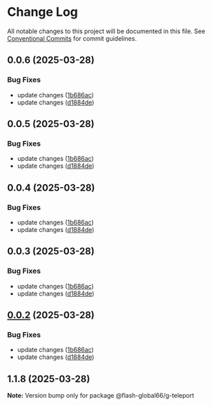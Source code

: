 # Change Log

All notable changes to this project will be documented in this file.
See [Conventional Commits](https://conventionalcommits.org) for commit guidelines.

## 0.0.6 (2025-03-28)


### Bug Fixes

* update changes ([1b686ac](https://github.com/Flash-Global66/global-design-system/commit/1b686ac387909412b622389ce0381e90378f36b8))
* update changes ([d1884de](https://github.com/Flash-Global66/global-design-system/commit/d1884de11e4e9522c2d6912d932122a75aabf9e7))





## 0.0.5 (2025-03-28)


### Bug Fixes

* update changes ([1b686ac](https://github.com/Flash-Global66/global-design-system/commit/1b686ac387909412b622389ce0381e90378f36b8))
* update changes ([d1884de](https://github.com/Flash-Global66/global-design-system/commit/d1884de11e4e9522c2d6912d932122a75aabf9e7))





## 0.0.4 (2025-03-28)


### Bug Fixes

* update changes ([1b686ac](https://github.com/Flash-Global66/global-design-system/commit/1b686ac387909412b622389ce0381e90378f36b8))
* update changes ([d1884de](https://github.com/Flash-Global66/global-design-system/commit/d1884de11e4e9522c2d6912d932122a75aabf9e7))





## 0.0.3 (2025-03-28)


### Bug Fixes

* update changes ([1b686ac](https://github.com/Flash-Global66/global-design-system/commit/1b686ac387909412b622389ce0381e90378f36b8))
* update changes ([d1884de](https://github.com/Flash-Global66/global-design-system/commit/d1884de11e4e9522c2d6912d932122a75aabf9e7))





## [0.0.2](https://github.com/Flash-Global66/global-design-system/compare/@flash-global66/g-teleport@1.1.8...@flash-global66/g-teleport@0.0.2) (2025-03-28)


### Bug Fixes

* update changes ([1b686ac](https://github.com/Flash-Global66/global-design-system/commit/1b686ac387909412b622389ce0381e90378f36b8))
* update changes ([d1884de](https://github.com/Flash-Global66/global-design-system/commit/d1884de11e4e9522c2d6912d932122a75aabf9e7))





## 1.1.8 (2025-03-28)

**Note:** Version bump only for package @flash-global66/g-teleport

